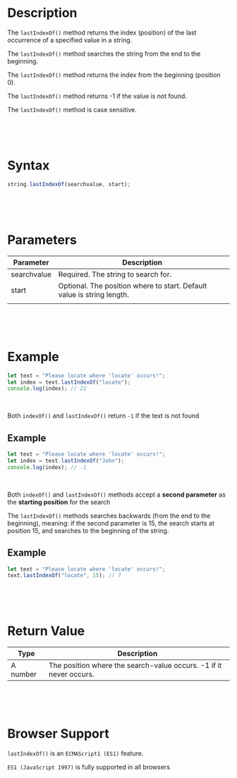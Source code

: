 # Description

The `lastIndexOf()` method returns the index (position) of the last occurrence of a specified value in a string.

The `lastIndexOf()` method searches the string from the end to the beginning.

The `lastIndexOf()` method returns the index from the beginning (position 0).

The `lastIndexOf()` method returns -1 if the value is not found.

The `lastIndexOf()` method is case sensitive.

&nbsp;

&nbsp;

# Syntax

```js
string.lastIndexOf(searchvalue, start);
```

&nbsp;

&nbsp;

# Parameters

| Parameter   | Description                                                            |
| ----------- | ---------------------------------------------------------------------- |
| searchvalue | Required. The string to search for.                                    |
| start       | Optional. The position where to start. Default value is string length. |
|             |

&nbsp;

&nbsp;

# Example

```js
let text = "Please locate where 'locate' occurs!";
let index = text.lastIndexOf("locate");
console.log(index); // 21
```

&nbsp;

Both `indexOf()` and `lastIndexOf()` return `-1` if the text is not found

## Example

```js
let text = "Please locate where 'locate' occurs!";
let index = text.lastIndexOf("John");
console.log(index); // -1
```

&nbsp;

Both `indexOf()` and `lastIndexOf()` methods accept a **second parameter** as the **starting position** for the search

The `lastIndexOf()` methods searches backwards (from the end to the beginning), meaning: if the second parameter is 15, the search starts at position 15, and searches to the beginning of the string.

## Example

```js
let text = "Please locate where 'locate' occurs!";
text.lastIndexOf("locate", 15); // 7
```

&nbsp;

&nbsp;

# Return Value

| Type     | Description                                                        |
| -------- | ------------------------------------------------------------------ |
| A number | The position where the search-value occurs. -1 if it never occurs. |

&nbsp;

&nbsp;

# Browser Support

`lastIndexOf()` is an `ECMAScript1 (ES1)` feature.

`ES1 (JavaScript 1997)` is fully supported in all browsers

&nbsp;

&nbsp;
